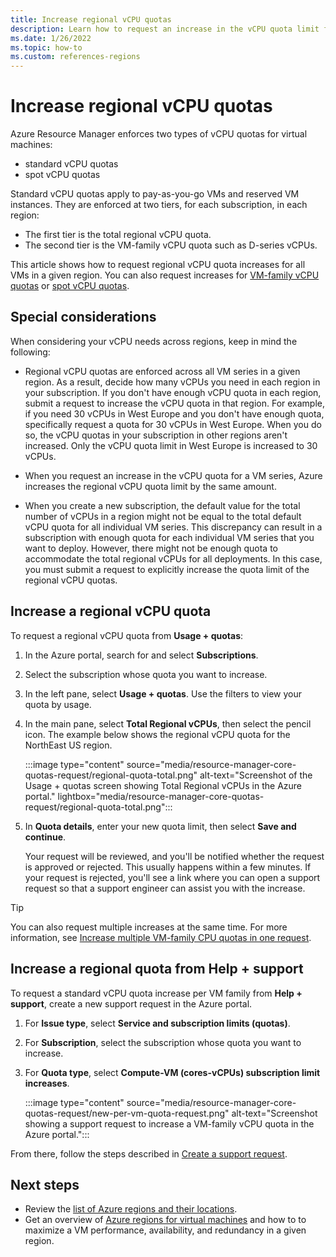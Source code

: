 ```yaml
---
title: Increase regional vCPU quotas
description: Learn how to request an increase in the vCPU quota limit for a region in the Azure portal.
ms.date: 1/26/2022
ms.topic: how-to
ms.custom: references-regions
---
```


# Increase regional vCPU quotas

Azure Resource Manager enforces two types of vCPU quotas for virtual machines:

- standard vCPU quotas
- spot vCPU quotas

Standard vCPU quotas apply to pay-as-you-go VMs and reserved VM instances. They are enforced at two tiers, for each subscription, in each region:

- The first tier is the total regional vCPU quota.
- The second tier is the VM-family vCPU quota such as D-series vCPUs.

This article shows how to request regional vCPU quota increases for all VMs in a given region. You can also request increases for [VM-family vCPU quotas](per-vm-quota-requests.md) or [spot vCPU quotas](spot-quota.md).

## Special considerations

When considering your vCPU needs across regions, keep in mind the following:

- Regional vCPU quotas are enforced across all VM series in a given region. As a result, decide how many vCPUs you need in each region in your subscription. If you don't have enough vCPU quota in each region, submit a request to increase the vCPU quota in that region. For example, if you need 30 vCPUs in West Europe and you don't have enough quota, specifically request a quota for 30 vCPUs in West Europe. When you do so, the vCPU quotas in your subscription in other regions aren't increased. Only the vCPU quota limit in West Europe is increased to 30 vCPUs.

- When you request an increase in the vCPU quota for a VM series, Azure increases the regional vCPU quota limit by the same amount.

- When you create a new subscription, the default value for the total number of vCPUs in a region might not be equal to the total default vCPU quota for all individual VM series. This discrepancy can result in a subscription with enough quota for each individual VM series that you want to deploy. However, there might not be enough quota to accommodate the total regional vCPUs for all deployments. In this case, you must submit a request to explicitly increase the quota limit of the regional vCPU quotas.

## Increase a regional vCPU quota

To request a regional vCPU quota from **Usage + quotas**:

1. In the Azure portal, search for and select **Subscriptions**.

1. Select the subscription whose quota you want to increase.

1. In the left pane, select **Usage + quotas**. Use the filters to view your quota by usage.

1. In the main pane, select **Total Regional vCPUs**, then select the pencil icon. The example below shows the regional vCPU quota for the NorthEast US region.

   :::image type="content" source="media/resource-manager-core-quotas-request/regional-quota-total.png" alt-text="Screenshot of the Usage + quotas screen showing Total Regional vCPUs in the Azure portal." lightbox="media/resource-manager-core-quotas-request/regional-quota-total.png":::

1. In **Quota details**, enter your new quota limit, then select **Save and continue**.

   Your request will be reviewed, and you'll be notified whether the request is approved or rejected. This usually happens within a few minutes. If your request is rejected, you'll see a link where you can open a support request so that a support engineer can assist you with the increase.

> [!TIP]
> You can also request multiple increases at the same time. For more information, see [Increase multiple VM-family CPU quotas in one request](per-vm-quota-requests.md#increase-multiple-vm-family-cpu-quotas-in-one-request).

## Increase a regional quota from Help + support

To request a standard vCPU quota increase per VM family from **Help + support**, create a new support request in the Azure portal.

1. For **Issue type**, select **Service and subscription limits (quotas)**.
1. For **Subscription**, select the subscription whose quota you want to increase.
1. For **Quota type**, select **Compute-VM (cores-vCPUs) subscription limit increases**.

   :::image type="content" source="media/resource-manager-core-quotas-request/new-per-vm-quota-request.png" alt-text="Screenshot showing a support request to increase a VM-family vCPU quota in the Azure portal.":::

From there, follow the steps described in [Create a support request](how-to-create-azure-support-request.md#create-a-support-request).

## Next steps

- Review the [list of Azure regions and their locations](https://azure.microsoft.com/regions/).
- Get an overview of [Azure regions for virtual machines](../../virtual-machines/regions.md) and how to to maximize a VM performance, availability, and redundancy in a given region.
